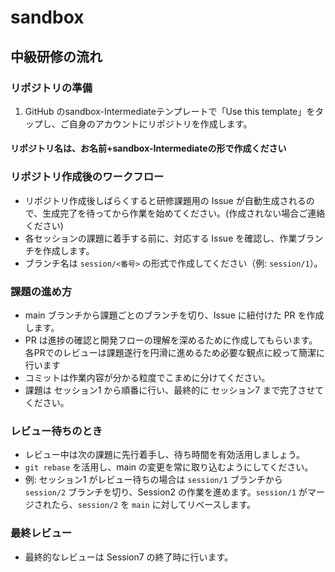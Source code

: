 # sandbox

## 中級研修の流れ

### リポジトリの準備
1. GitHub のsandbox-Intermediateテンプレートで「Use this template」をタップし、ご自身のアカウントにリポジトリを作成します。
#### リポジトリ名は、お名前+sandbox-Intermediateの形で作成ください

### リポジトリ作成後のワークフロー
- リポジトリ作成後しばらくすると研修課題用の Issue が自動生成されるので、生成完了を待ってから作業を始めてください。(作成されない場合ご連絡ください)
- 各セッションの課題に着手する前に、対応する Issue を確認し、作業ブランチを作成します。
- ブランチ名は `session/<番号>` の形式で作成してください（例: `session/1`）。

### 課題の進め方
- main ブランチから課題ごとのブランチを切り、Issue に紐付けた PR を作成します。
- PR は進捗の確認と開発フローの理解を深めるために作成してもらいます。各PRでのレビューは課題遂行を円滑に進めるため必要な観点に絞って簡潔に行います
- コミットは作業内容が分かる粒度でこまめに分けてください。
- 課題は セッション1 から順番に行い、最終的に セッション7 まで完了させてください。

### レビュー待ちのとき
- レビュー中は次の課題に先行着手し、待ち時間を有効活用しましょう。
- `git rebase` を活用し、main の変更を常に取り込むようにしてください。
- 例: セッション1 がレビュー待ちの場合は `session/1` ブランチから `session/2` ブランチを切り、Session2 の作業を進めます。`session/1` がマージされたら、`session/2` を `main` に対してリベースします。

### 最終レビュー
- 最終的なレビューは Session7 の終了時に行います。
